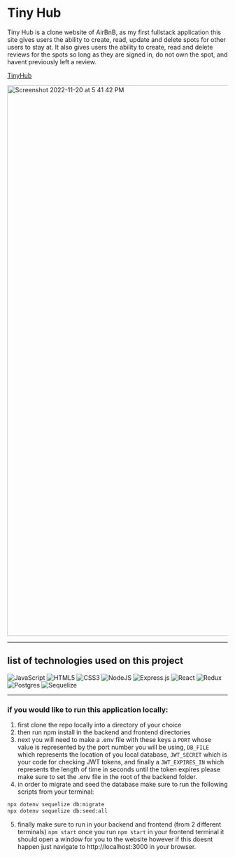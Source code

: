 # Tiny Hub

Tiny Hub is a clone website of AirBnB, as my first fullstack application this site gives users the ability to create, read, update and delete spots for other users to stay at. It also gives users the ability to create, read and delete reviews for the spots so long as they are signed in, do not own the spot, and havent previously left a review.


[TinyHub](https://tinyhub-x81c.onrender.com)

<img width="1261" alt="Screenshot 2022-11-20 at 5 41 42 PM" src="https://user-images.githubusercontent.com/102694854/202936047-d8ad2606-ff13-4ee6-aba2-474f66c5c260.png">


---------------------------------------
## list of technologies used on this project

![JavaScript](https://img.shields.io/badge/javascript-%23323330.svg?style=for-the-badge&logo=javascript&logoColor=%23F7DF1E&style=plastic)
![HTML5](https://img.shields.io/badge/html5-%23E34F26.svg?style=for-the-badge&logo=html5&logoColor=white&style=plastic)
![CSS3](https://img.shields.io/badge/css3-%231572B6.svg?style=for-the-badge&logo=css3&logoColor=white&style=plastic)
![NodeJS](https://img.shields.io/badge/node.js-6DA55F?style=for-the-badge&logo=node.js&logoColor=white&style=plastic)
![Express.js](https://img.shields.io/badge/express.js-%23404d59.svg?style=for-the-badge&logo=express&logoColor=%2361DAFB&style=plastic)
![React](https://img.shields.io/badge/react-%2320232a.svg?style=for-the-badge&logo=react&logoColor=%2361DAFB&style=plastic)
![Redux](https://img.shields.io/badge/redux-%23593d88.svg?style=for-the-badge&logo=redux&logoColor=white&style=plastic)
![Postgres](https://img.shields.io/badge/postgres-%23316192.svg?style=for-the-badge&logo=postgresql&logoColor=white&style=plastic)
![Sequelize](https://img.shields.io/badge/Sequelize-52B0E7?style=for-the-badge&logo=Sequelize&logoColor=white&style=plastic)

---------------------------------------

### if you would like to run this application locally:
1. first clone the repo locally into a directory of your choice
2. then run npm install in the backend and frontend directories
3. next you will need to make a .env file with these keys a `PORT` whose value is represented by the port number you will be using, `DB_FILE` which represents the location of you local database, `JWT_SECRET` which is your code for checking JWT tokens, and finally a `JWT_EXPIRES_IN` which represents the length of time in seconds until the token expires please make sure to set the .env file in the root of the backend folder.
4. in order to migrate and seed the database make sure to run the following scripts from your terminal:
```sh
npx dotenv sequelize db:migrate
npx dotenv sequelize db:seed:all
```
5. finally make sure to run in your backend and frontend (from 2 different terminals) `npm start` once you run `npm start` in your frontend terminal it should open a window for you to the website however if this doesnt happen just navigate to http://localhost:3000 in your browser.
